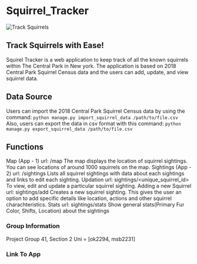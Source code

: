 # Squirrel_Tracker
  
![Track Squirrels]("https://www.mentalfloss.com/article/586488/squirrel-census-counts-2373-squirrels-in-central-park")

## Track Squirrels with Ease!
Squirel Tracker is a web application to keep track of all the known squirrels within The Central Park in New york. The application is based on 2018 Central Park Squirrel Census data and the users 
can add, update, and view squirrel data.
## Data Source
Users can import the 2018 Central Park Squirrel Census data by using the command:
`python manage.py import_squirrel_data /path/to/file.csv`
Also, users can export the data in csv format with this command:
`python manage.py export_squirrel_data /path/to/file.csv`
## Functions
Map (App - 1)
url: /map
The map displays the location of squirrel sightings. You can see locations of around 1000 squirrels on the map.
Sightings (App - 2)
url: /sightings
Lists all squirrel sightings with data about each sightings and  links to edit each sighting.
Updation
url: sightings/<unique_squirrel_id>
To view, edit and update a particular squirrel sighting.
Adding a new Squirrel
url: sightings/add
Creates a new squirrel sighting. This gives the user an option to add specific details like location, actions and other squirrel charachteristics.
Stats
url: sightings/stats
Show general stats(Primary Fur Color, Shifts, Location) about the sightings
### Group Information
Project Group 41, Section 2
Uni = [ok2294, msb2231]
### Link To App
